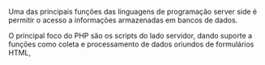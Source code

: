 Uma das principais funções das linguagens de programação server side é permitir o acesso a informações armazenadas em bancos de dados. 

O principal foco do PHP são os scripts do lado servidor, dando suporte a funções como coleta e processamento de dados oriundos de formulários HTML, 